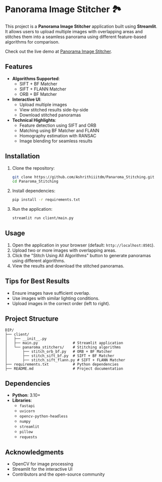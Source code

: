 # Panorama Image Stitcher 🏞️

This project is a **Panorama Image Stitcher** application built using **Streamlit**. It allows users to upload multiple images with overlapping areas and stitches them into a seamless panorama using different feature-based algorithms for comparison.

Check out the live demo at [Panorama Image Stitcher](https://panoramafusion.streamlit.app/).

## Features

- **Algorithms Supported**:
  - SIFT + BF Matcher
  - SIFT + FLANN Matcher
  - ORB + BF Matcher
- **Interactive UI**:
  - Upload multiple images
  - View stitched results side-by-side
  - Download stitched panoramas
- **Technical Highlights**:
  - Feature detection using SIFT and ORB
  - Matching using BF Matcher and FLANN
  - Homography estimation with RANSAC
  - Image blending for seamless results

## Installation

1. Clone the repository:

   ```bash
   git clone https://github.com/Ashrithiiitdm/Panaroma_Stitching.git
   cd Panaroma_Stitching
   ```

2. Install dependencies:

   ```bash
   pip install -r requirements.txt
   ```

3. Run the application:
   ```bash
   streamlit run client/main.py
   ```

## Usage

1. Open the application in your browser (default: `http://localhost:8501`).
2. Upload two or more images with overlapping areas.
3. Click the "Stitch Using All Algorithms" button to generate panoramas using different algorithms.
4. View the results and download the stitched panoramas.

## Tips for Best Results

- Ensure images have sufficient overlap.
- Use images with similar lighting conditions.
- Upload images in the correct order (left to right).

## Project Structure

```
DIP/
├── client/
│   ├── __init__.py
│   ├── main.py                # Streamlit application
│   └── panaroma_stitchers/    # Stitching algorithms
│       ├── stitch_orb_bf.py   # ORB + BF Matcher
│       ├── stitch_sift_bf.py  # SIFT + BF Matcher
│       ├── stitch_sift_flann.py # SIFT + FLANN Matcher
├── requirements.txt           # Python dependencies
├── README.md                  # Project documentation
```

## Dependencies

- **Python**: 3.10+
- **Libraries**:
  - `fastapi`
  - `uvicorn`
  - `opencv-python-headless`
  - `numpy`
  - `streamlit`
  - `pillow`
  - `requests`

## Acknowledgments

- OpenCV for image processing
- Streamlit for the interactive UI
- Contributors and the open-source community
